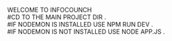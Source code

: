 WELCOME TO INFOCOUNCH </br>
		#CD TO THE MAIN PROJECT DIR . </br>
		#IF NODEMON IS INSTALLED USE NPM RUN DEV .</br> 
		#IF NODEMON IS NOT INSTALLED USE NODE APP.JS . </br>

